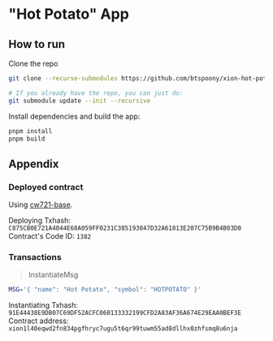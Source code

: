 # "Hot Potato" App

## How to run

Clone the repo

```bash
git clone --recurse-submodules https://github.com/btspoony/xion-hot-potato.git

# If you already have the repo, you can just do:
git submodule update --init --recursive
```

Install dependencies and build the app:

```bash
pnpm install
pnpm build
```

## Appendix

### Deployed contract

Using [cw721-base](https://github.com/public-awesome/cw-nfts/tree/main/contracts/cw721-base).

Deploying Txhash: `C875CB0E721A4044E68A059FF0231C385193847D32A61813E207C75B9B4B03D0`  
Contract's Code ID: `1382`

### Transactions

> InstantiateMsg

```bash
MSG='{ "name": "Hot Potato", "symbol": "HOTPOTATO" }'
```

Instantiating Txhash: `91E44438E9DB07C69DF52ACFC060133332199CFD2A83AF36A674E29EAA0BEF3E`  
Contract address: `xion1l40eqwd2fn834pgfhryc7ugu5t6qr99tuwm55ad8dllhx0zhfsmq8u6nja`
